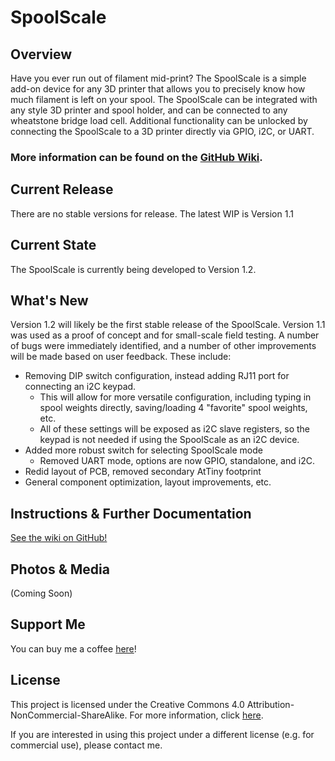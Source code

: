 # SpoolScale

## Overview
Have you ever run out of filament mid-print? The SpoolScale is a simple add-on device for any 3D printer that allows you to precisely know how much filament is left on your spool. The SpoolScale can be integrated with any style 3D printer and spool holder, and can be connected to any wheatstone bridge load cell. Additional functionality can be unlocked by connecting the SpoolScale to a 3D printer directly via GPIO, i2C, or UART. 


### More information can be found on the [GitHub Wiki](https://github.com/JimHeaney/spool-scale/wiki).


## Current Release
There are no stable versions for release. The latest WIP is Version 1.1

## Current State
The SpoolScale is currently being developed to Version 1.2.

## What's New
Version 1.2 will likely be the first stable release of the SpoolScale. Version 1.1 was used as a proof of concept and for small-scale field testing. A number of bugs were immediately identified, and a number of other improvements will be made based on user feedback. These include:
* Removing DIP switch configuration, instead adding RJ11 port for connecting an i2C keypad. 
  * This will allow for more versatile configuration, including typing in spool weights directly, saving/loading 4 "favorite" spool weights, etc. 
  * All of these settings will be exposed as i2C slave registers, so the keypad is not needed if using the SpoolScale as an i2C device. 
* Added more robust switch for selecting SpoolScale mode 
  * Removed UART mode, options are now GPIO, standalone, and i2C.
* Redid layout of PCB, removed secondary AtTiny footprint
* General component optimization, layout improvements, etc. 


## Instructions & Further Documentation
[See the wiki on GitHub!](https://github.com/JimHeaney/SpoolScale/wiki) 

## Photos & Media
(Coming Soon)

## Support Me
You can buy me a coffee [here](https://www.buymeacoffee.com/jimheaney)!

## License
This project is licensed under the Creative Commons 4.0 Attribution-NonCommercial-ShareAlike. For more information, click [here](https://creativecommons.org/licenses/by-nc-sa/4.0/).

If you are interested in using this project under a different license (e.g. for commercial use), please contact me. 

